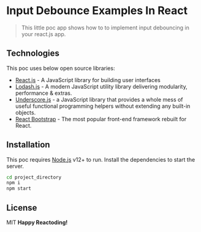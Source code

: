 # Input Debounce Examples In React

> This little poc app shows how to to implement input debouncing in your react.js app.

## Technologies
This poc uses below open source libraries:
- [React.js](https://reactjs.org/) - A JavaScript library for building user interfaces
- [Lodash.js](https://lodash.com/) - A modern JavaScript utility library delivering modularity, performance & extras.
- [Underscore.js](https://underscorejs.org/) - a JavaScript library that provides a whole mess of useful functional programming helpers without extending any built-in objects.
- [React Bootstrap](https://react-bootstrap-v4.netlify.app/getting-started/introduction/) - The most popular front-end framework rebuilt for React.

## Installation
This poc requires [Node.js](https://nodejs.org/) v12+ to run.
Install the dependencies to start the server.
```sh
cd project_directory
npm i
npm start
```


## License
MIT
**Happy Reactoding!**
